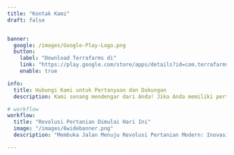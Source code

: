 ```yaml
---
title: "Kontak Kami"
draft: false


banner:
  google: /images/Google-Play-Logo.png
  button:
    label: "Download Terrafarms di"
    link: "https://play.google.com/store/apps/details?id=com.terrafarms.terrafarms"
    enable: true

info:
  title: Hubungi Kami untuk Pertanyaan dan Dukungan
  description: Kami senang mendengar dari Anda! Jika Anda memiliki pertanyaan, masukan, atau membutuhkan bantuan teknis, tim kami siap membantu. Silakan hubungi kami melalui informasi kontak di bawah ini atau gunakan formulir ini untuk mengirim pesan kepada kami. Kami akan merespons secepat mungkin.

# workflow
workflow:
  title: "Revolusi Pertanian Dimulai Hari Ini"
  image: "/images/6widebanner.png"
  description: "Membuka Jalan Menuju Revolusi Pertanian Modern: Inovasi dan Teknologi Masa Depan untuk Kemajuan Pertanian"

---
```

